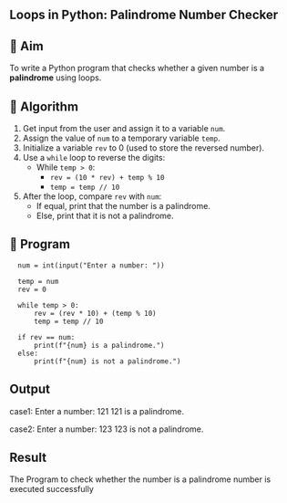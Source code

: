 ## Loops in Python: Palindrome Number Checker

## 🎯 Aim
To write a Python program that checks whether a given number is a **palindrome** using loops.

## 🧠 Algorithm
1. Get input from the user and assign it to a variable `num`.
2. Assign the value of `num` to a temporary variable `temp`.
3. Initialize a variable `rev` to 0 (used to store the reversed number).
4. Use a `while` loop to reverse the digits:
   - While `temp > 0`:
     - `rev = (10 * rev) + temp % 10`
     - `temp = temp // 10`
5. After the loop, compare `rev` with `num`:
   - If equal, print that the number is a palindrome.
   - Else, print that it is not a palindrome.

## 🧾 Program
      num = int(input("Enter a number: "))
      
      temp = num
      rev = 0
      
      while temp > 0:
          rev = (rev * 10) + (temp % 10)
          temp = temp // 10
      
      if rev == num:
          print(f"{num} is a palindrome.")
      else:
          print(f"{num} is not a palindrome.")


## Output
case1:
Enter a number: 121
121 is a palindrome.

case2:
Enter a number: 123
123 is not a palindrome.

## Result
The Program to check whether the number is a palindrome number is executed successfully
